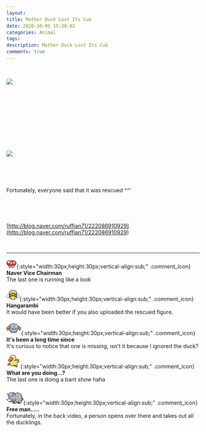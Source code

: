 ```yaml
---
layout: 
title: Mother Duck Lost Its Cub
date: 2020-10-05 15:28:02
categories: Animal
tags: 
description: Mother Duck Lost Its Cub
comments: true
---
```


​

![](https://blog.kakaocdn.net/dn/sx00j/btqJ0odj3uv/05umK9aLgxO9VLwzCylXo1/img.gif)

​

​

​

​

​

![](https://blog.kakaocdn.net/dn/WUnYB/btqJ8fsFtVP/NX3RW8hALmE2YqmtHckKCK/img.gif)

​

​

Fortunately, everyone said that it was rescued ^^'

​

​

[http://blog.naver.com/ruffian71/222086910929](<http://blog.naver.com/ruffian71/222086910929>)

​

* * *

![comment](/assets/character/mushroom.png){:style="width:30px;height:30px;vertical-align:sub;" .comment_icon} **Naver Vice Chairman**  
The last one is running like a look   
  
![comment](/assets/character/bee.png){:style="width:30px;height:30px;vertical-align:sub;" .comment_icon} **Hangarambi**  
It would have been better if you also uploaded the rescued figure.   
  
![comment](/assets/character/skull.png){:style="width:30px;height:30px;vertical-align:sub;" .comment_icon} **It's been a long time since**  
It's curious to notice that one is missing, isn't it because I ignored the duck?   
  
![comment](/assets/character/duck.png){:style="width:30px;height:30px;vertical-align:sub;" .comment_icon} **What are you doing...?**  
The last one is doing a bant show haha   
  
![comment](/assets/character/rino.png){:style="width:30px;height:30px;vertical-align:sub;" .comment_icon} **Free man.....**  
Fortunately, in the back video, a person opens over there and takes out all the ducklings.   
  

